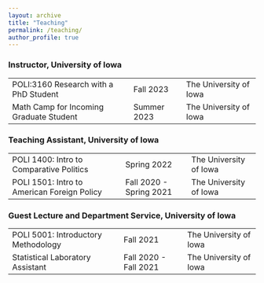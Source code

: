 ```yaml
---
layout: archive
title: "Teaching"
permalink: /teaching/
author_profile: true
---
```


### Instructor, University of Iowa
|  |  |  |
|:--|:--|:--|
|POLI:3160 Research with a PhD Student  | Fall 2023  | The University of Iowa|
|Math Camp for Incoming Graduate Student| Summer 2023| The University of Iowa|

### Teaching Assistant, University of Iowa
|  |  |  |
|:--|:--|:--|
|POLI 1400: Intro to Comparative Politics    | Spring 2022             | The University of Iowa |
|POLI 1501: Intro to American Foreign Policy | Fall 2020 - Spring 2021 | The University of Iowa |

### Guest Lecture and Department Service, University of Iowa
|  |  |  |
|:--|:--|:--|
|POLI 5001: Introductory Methodology | Fall 2021             | The University of Iowa |
|Statistical Laboratory Assistant    | Fall 2020 - Fall 2021 | The University of Iowa |

